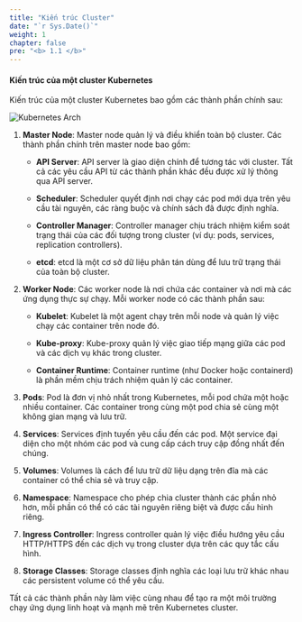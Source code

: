```yaml
---
title: "Kiến trúc Cluster"
date: "`r Sys.Date()`"
weight: 1
chapter: false
pre: "<b> 1.1 </b>"
---
```


#### **Kiến trúc của một cluster Kubernetes**

Kiến trúc của một cluster Kubernetes bao gồm các thành phần chính sau:

![Kubernetes Arch](../../../../images/part1/1/0002.png?featherlight=false&width=60pc)

1. **Master Node**: Master node quản lý và điều khiển toàn bộ cluster. Các thành phần chính trên master node bao gồm:

   - **API Server**: API server là giao diện chính để tương tác với cluster. Tất cả các yêu cầu API từ các thành phần khác đều được xử lý thông qua API server.
   
   - **Scheduler**: Scheduler quyết định nơi chạy các pod mới dựa trên yêu cầu tài nguyên, các ràng buộc và chính sách đã được định nghĩa.
   
   - **Controller Manager**: Controller manager chịu trách nhiệm kiểm soát trạng thái của các đối tượng trong cluster (ví dụ: pods, services, replication controllers).
   
   - **etcd**: etcd là một cơ sở dữ liệu phân tán dùng để lưu trữ trạng thái của toàn bộ cluster.

2. **Worker Node**: Các worker node là nơi chứa các container và nơi mà các ứng dụng thực sự chạy. Mỗi worker node có các thành phần sau:

   - **Kubelet**: Kubelet là một agent chạy trên mỗi node và quản lý việc chạy các container trên node đó.
   
   - **Kube-proxy**: Kube-proxy quản lý việc giao tiếp mạng giữa các pod và các dịch vụ khác trong cluster.
   
   - **Container Runtime**: Container runtime (như Docker hoặc containerd) là phần mềm chịu trách nhiệm quản lý các container.

3. **Pods**: Pod là đơn vị nhỏ nhất trong Kubernetes, mỗi pod chứa một hoặc nhiều container. Các container trong cùng một pod chia sẻ cùng một không gian mạng và lưu trữ.

4. **Services**: Services định tuyến yêu cầu đến các pod. Một service đại diện cho một nhóm các pod và cung cấp cách truy cập đồng nhất đến chúng.

5. **Volumes**: Volumes là cách để lưu trữ dữ liệu dạng trên đĩa mà các container có thể chia sẻ và truy cập.

6. **Namespace**: Namespace cho phép chia cluster thành các phần nhỏ hơn, mỗi phần có thể có các tài nguyên riêng biệt và được cấu hình riêng.

7. **Ingress Controller**: Ingress controller quản lý việc điều hướng yêu cầu HTTP/HTTPS đến các dịch vụ trong cluster dựa trên các quy tắc cấu hình.

8. **Storage Classes**: Storage classes định nghĩa các loại lưu trữ khác nhau các persistent volume có thể yêu cầu.

Tất cả các thành phần này làm việc cùng nhau để tạo ra một môi trường chạy ứng dụng linh hoạt và mạnh mẽ trên Kubernetes cluster.
